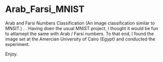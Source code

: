# Arab_Farsi_MNIST
Arab and Farsi Numbers Classification (An image classification similar to MNSIT.)
.
.
Having doen the usual MNIST project, I thought it would be fun to attamept the same with Arab / Farsi numbers. To that end, I found the image set at the Amercian University of Cairo (Egypt) and conducted the experiment. 

Enjoy.
